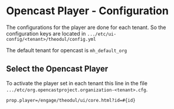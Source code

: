 Opencast Player - Configuration
===============================

The configurations for the player are done for each tenant. So the configuration keys are located in
`.../etc/ui-config/<tenant>/theodul/config.yml`

The default tenant for opencast is `mh_default_org`

Select the Opencast Player
------------------------------

To activate the player set in each tenant this line in the file `.../etc/org.opencastproject.organization-<tenant>.cfg`.


    prop.player=/engage/theodul/ui/core.html?id=#{id}